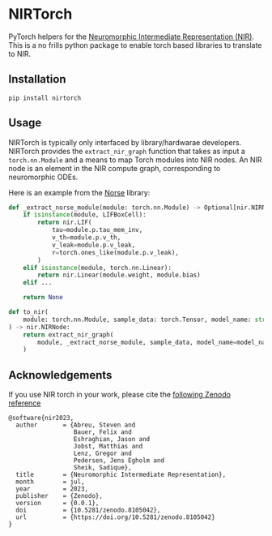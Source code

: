 # NIRTorch

PyTorch helpers for the [Neuromorphic Intermediate Representation (NIR)](https://github.com/neuromorphs/nir).
This is a no frills python package to enable torch based libraries to translate to NIR.

## Installation
```shell
pip install nirtorch
```

## Usage

NIRTorch is typically only interfaced by library/hardwarae developers.
NIRTorch provides the `extract_nir_graph` function that takes as input a `torch.nn.Module` and a means to map Torch modules into NIR nodes.
An NIR node is an element in the NIR compute graph, corresponding to neuromorphic ODEs.

Here is an example from the [Norse](https://github.com/norse/norse) library:

```python
def _extract_norse_module(module: torch.nn.Module) -> Optional[nir.NIRNode]:
    if isinstance(module, LIFBoxCell):
        return nir.LIF(
            tau=module.p.tau_mem_inv,
            v_th=module.p.v_th,
            v_leak=module.p.v_leak,
            r=torch.ones_like(module.p.v_leak),
        )
    elif isinstance(module, torch.nn.Linear):
        return nir.Linear(module.weight, module.bias)
    elif ...

    return None

def to_nir(
    module: torch.nn.Module, sample_data: torch.Tensor, model_name: str = "norse"
) -> nir.NIRNode:
    return extract_nir_graph(
        module, _extract_norse_module, sample_data, model_name=model_name
    )
```

## Acknowledgements
If you use NIR torch in your work, please cite the [following Zenodo reference](https://zenodo.org/record/8105042)

```
@software{nir2023,
  author       = {Abreu, Steven and
                  Bauer, Felix and
                  Eshraghian, Jason and
                  Jobst, Matthias and
                  Lenz, Gregor and
                  Pedersen, Jens Egholm and
                  Sheik, Sadique},
  title        = {Neuromorphic Intermediate Representation},
  month        = jul,
  year         = 2023,
  publisher    = {Zenodo},
  version      = {0.0.1},
  doi          = {10.5281/zenodo.8105042},
  url          = {https://doi.org/10.5281/zenodo.8105042}
}
```

